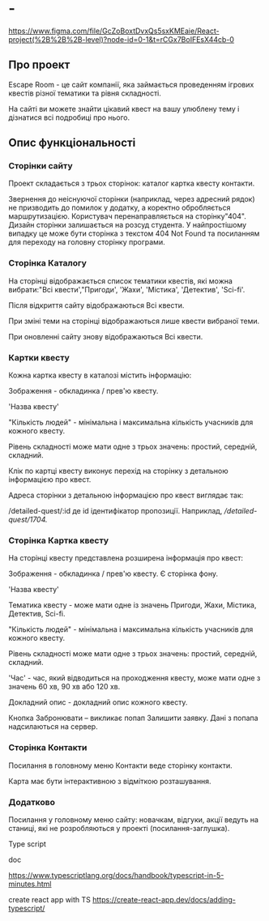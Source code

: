# -
https://www.figma.com/file/GcZoBoxtDvxQs5sxKMEaie/React-project(%2B%2B%2B-level)?node-id=0-1&t=rCGx7BoIFEsX44cb-0



## Про проект

Escape Room - це сайт компанії, яка займається проведенням ігрових квестів різної тематики та рівня складності.

На сайті ви можете знайти цікавий квест на вашу улюблену тему і дізнатися всі подробиці про нього.

## Опис функціональності

### Сторінки сайту

Проект складається з трьох сторінок: каталог картка квесту контакти.

Звернення до неіснуючої сторінки (наприклад, через адресний рядок) не призводить до помилок у додатку, а коректно обробляється маршрутизацією. Користувач перенаправляється на сторінку"404". Дизайн сторінки залишається на розсуд студента. У найпростішому випадку це може бути сторінка з текстом 404 Not Found та посиланням для переходу на головну сторінку програми.

### Сторінка Каталогу

На сторінці відображається список тематики квестів, які можна вибрати:"Всі квести',"Пригоди', 'Жахи', 'Містика', 'Детектив', 'Sci-fi'.

Після відкриття сайту відображаються Всі квести.

При зміні теми на сторінці відображаються лише квести вибраної теми.

При оновленні сайту знову відображаються Всі квести.

###

### Картки квесту

Кожна картка квесту в каталозі містить інформацію:

Зображення - обкладинка / прев'ю квесту.

'Назва квесту'

"Кількість людей" - мінімальна і максимальна кількість учасників для кожного квесту.

Рівень складності може мати одне з трьох значень: простий, середній, складний.

Клік по картці квесту виконує перехід на сторінку з детальною інформацією про квест.

Адреса сторінки з детальною інформацією про квест виглядає так:

/detailed-quest/:id де id ідентифікатор пропозиції. Наприклад, */detailed-quest/1704.*

###

### Сторінка Картка квесту

На сторінці квесту представлена розширена інформація про квест:

Зображення - обкладинка / прев'ю квесту. Є сторінка фону.

'Назва квесту'

Тематика квесту - може мати одне із значень Пригоди, Жахи, Містика, Детектив, Sci-fi.

"Кількість людей" - мінімальна і максимальна кількість учасників для кожного квесту.

Рівень складності може мати одне з трьох значень: простий, середній, складний.

'Час' - час, який відводиться на проходження квесту, може мати одне з значень 60 хв, 90 хв або 120 хв.

Докладний опис - докладний опис кожного квесту.

Кнопка Забронювати – викликає попап Залишити заявку. Дані з попапа надсилаються на сервер.

### Сторінка Контакти

Посилання в головному меню Контакти веде сторінку контакти.

Карта має бути інтерактивною з відміткою розташування.

### Додатково

Посилання у головному меню сайту: новачкам, відгуки, акції ведуть на станиці, які не розробляються у проекті (посилання-заглушка).

Type script

doc

https://www.typescriptlang.org/docs/handbook/typescript-in-5-minutes.html

create react app with TS https://create-react-app.dev/docs/adding-typescript/